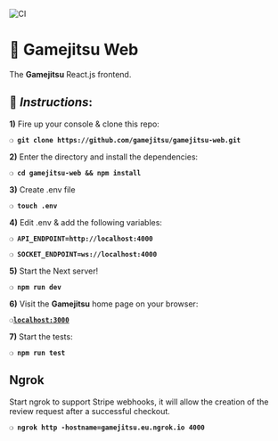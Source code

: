 ![CI](https://github.com/gamejitsu/gamejitsu-web/workflows/CI/badge.svg)

# :space_invader: Gamejitsu Web

The **Gamejitsu** React.js frontend.

## :page_with_curl:  _Instructions_:

**1)** Fire up your console & clone this repo:

__`❍ git clone https://github.com/gamejitsu/gamejitsu-web.git`__

**2)** Enter the directory and install the dependencies:

__`❍ cd gamejitsu-web && npm install`__

**3)** Create .env file

__`❍ touch .env`__

**4)** Edit .env & add the following variables:

__`❍ API_ENDPOINT=http://localhost:4000`__

__`❍ SOCKET_ENDPOINT=ws://localhost:4000`__

**5)** Start the Next server!

__`❍ npm run dev`__

**6)** Visit the **Gamejitsu** home page on your browser:

__`❍`[`localhost:3000`](http://localhost:3000)__

**7)** Start the tests:

__`❍ npm run test`__

## Ngrok

Start ngrok to support Stripe webhooks, it will allow the creation of the review request after a successful checkout.

__`❍ ngrok http -hostname=gamejitsu.eu.ngrok.io 4000`__
